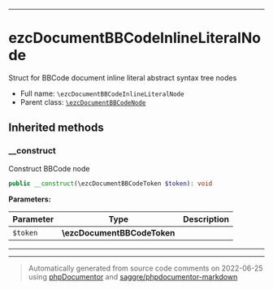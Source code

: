 ***

# ezcDocumentBBCodeInlineLiteralNode

Struct for BBCode document inline literal abstract syntax tree nodes



* Full name: `\ezcDocumentBBCodeInlineLiteralNode`
* Parent class: [`\ezcDocumentBBCodeNode`](./ezcDocumentBBCodeNode.md)






## Inherited methods


### __construct

Construct BBCode node

```php
public __construct(\ezcDocumentBBCodeToken $token): void
```








**Parameters:**

| Parameter | Type | Description |
|-----------|------|-------------|
| `$token` | **\ezcDocumentBBCodeToken** |  |




***


***
> Automatically generated from source code comments on 2022-06-25 using [phpDocumentor](http://www.phpdoc.org/) and [saggre/phpdocumentor-markdown](https://github.com/Saggre/phpDocumentor-markdown)
